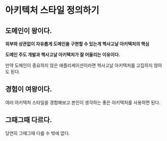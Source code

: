 # 아키텍처 스타일 정의하기

## 도메인이 왕이다.

**외부와 상관없이 자유롭게 도메인을 구현할 수 있는게 헥사고날 아키텍처의 핵심**

**도메인 주도 개발과 헥사고날 아키텍처가 잘 어울리는 이유이다.**

만약 도메인이 중요하지 않은 애플리케이션이라면 헥사고날 아키텍처를 고집하지 않아도 된다.

## 경험이 여왕이다.

여러 아키텍처 스타일을 경험해보고 본인이 생각하는 좋은 아키텍처를 사용하면 된다.

## 그때그때 다르다.

당연히 그때그때 다를 수 밖에 없다.
